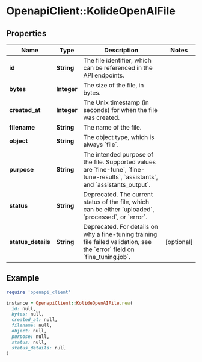 # OpenapiClient::KolideOpenAIFile

## Properties

| Name | Type | Description | Notes |
| ---- | ---- | ----------- | ----- |
| **id** | **String** | The file identifier, which can be referenced in the API endpoints. |  |
| **bytes** | **Integer** | The size of the file, in bytes. |  |
| **created_at** | **Integer** | The Unix timestamp (in seconds) for when the file was created. |  |
| **filename** | **String** | The name of the file. |  |
| **object** | **String** | The object type, which is always &#x60;file&#x60;. |  |
| **purpose** | **String** | The intended purpose of the file. Supported values are &#x60;fine-tune&#x60;, &#x60;fine-tune-results&#x60;, &#x60;assistants&#x60;, and &#x60;assistants_output&#x60;. |  |
| **status** | **String** | Deprecated. The current status of the file, which can be either &#x60;uploaded&#x60;, &#x60;processed&#x60;, or &#x60;error&#x60;. |  |
| **status_details** | **String** | Deprecated. For details on why a fine-tuning training file failed validation, see the &#x60;error&#x60; field on &#x60;fine_tuning.job&#x60;. | [optional] |

## Example

```ruby
require 'openapi_client'

instance = OpenapiClient::KolideOpenAIFile.new(
  id: null,
  bytes: null,
  created_at: null,
  filename: null,
  object: null,
  purpose: null,
  status: null,
  status_details: null
)
```

